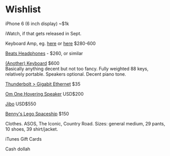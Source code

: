 # Wishlist 

iPhone 6 (6 inch display) ~$1k

iWatch, if that gets released in Sept. 

Keyboard Amp, eg. [here](https://www.storedj.com.au/category/Studio-Gear/Studio-Accessories/Keyboard-Amplifiers) or [here](http://www.kosmic.com.au/keyboard/keyboard-amps/) $280-600

[Beats Headphones](http://store.apple.com/au/product/HGFH2PA/A/beats-by-dr-dre-solo2-on-ear-headphones-special-edition-matte-white?fnode=fa41fd5a0ae63f4c9e5c582cf3862b2b5db93338e995225fdd67e2a9822855147f66fb78959a9ff6ca844d9883073514ddffb154d2d1f9559b5957cfd1e5e2fa958650f6bd453cbc0b52a84a61993c0a76533a579b1e6315be0bfe48ada3c1653274a01ae5514c982cbc2d77f7d87b0f&fs=f%3Dbeats-onear-overear%26fh%3D40a1%252B3230%252B30d5%252B30d6) - $260, or similar 

[(Another) Keyboard](https://www.storedj.com.au/products/KOR-SP170SBK) $600  
Basically anything decent but not too fancy. Fully weighted 88 keys, relatively portable. Speakers optional. Decent piano tone. 

[Thunderbolt > Gigabit Ethernet](http://store.apple.com/au/product/MD463ZM/A/thunderbolt-to-gigabit-ethernet-adapter?fnode=d6453eb96115a1cf9f7f2ee234947d2178d2754eff65953603f3895fe9bf14d33a36bbcaddd88410097e7f367d3ee42f11a93ff6db39b437984ac4dc2b7200d653922a16587481706922f25b23cde1e9f0bfff216bc5418312e18958a971a186f6d3c8e6eb5689842a6f65e01dcf4bad) $35

[Om One Hovering Speaker](http://www.omone.com/om-one) USD$200

[Jibo](https://www.indiegogo.com/projects/jibo-the-world-s-first-family-robot) USD$550

[Benny's Lego Spaceship](http://shop.lego.com/en-AU/Benny-s-Spaceship-Spaceship-SPACESHIP-70816?fromListing=listing) $150

Clothes.  ASOS, The Iconic, Country Road. 
Sizes: general medium, 29 pants, 10 shoes, 39 shirt/jacket. 

iTunes Gift Cards 

Cash dollah 


